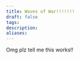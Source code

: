 ```yaml
---
title: Waves of War!!!!!!!
draft: false
tags: 
description: 
aliases:
---
```


Omg  plz tell me this works!!